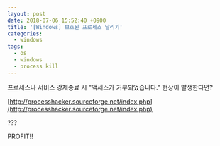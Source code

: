```yaml
---
layout: post
date: 2018-07-06 15:52:40 +0900
title: '[Windows] 보호된 프로세스 날리기'
categories:
  - windows
tags:
  - os
  - windows
  - process kill
---
```



프로세스나 서비스 강제종료 시 "액세스가 거부되었습니다." 현상이 발생한다면?

[http://processhacker.sourceforge.net/index.php](http://processhacker.sourceforge.net/index.php)

???

PROFIT!!
